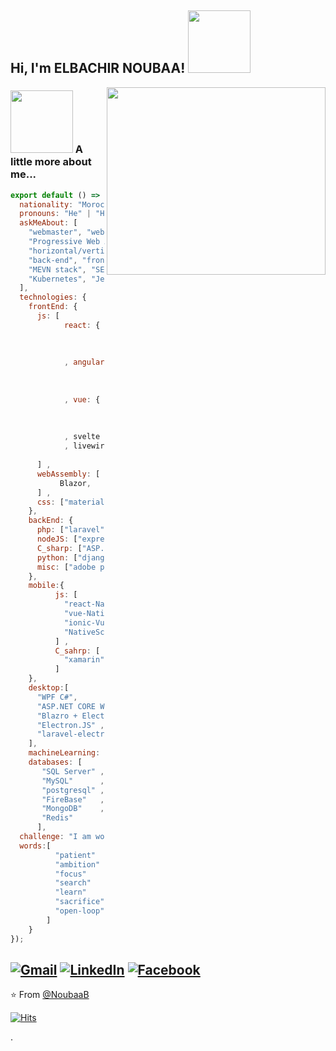 <h2> Hi, I'm ELBACHIR NOUBAA! <img src="https://cliply.co/wp-content/uploads/2019/06/371906040_LIGHT_BULB_400px.gif" width="100"></h2>
<img align='right' src="https://cliply.co/wp-content/uploads/2019/06/371906220_TYPING_ON_LAPTOP_400px.gif" width="350" height = "300">

### <img src="https://cliply.co/wp-content/uploads/2019/09/371909470_MEGAPHONE_400px.gif" width="100"> A little more about me...  

```js
export default () => ({
  nationality: "Moroccan",
  pronouns: "He" | "Him",
  askMeAbout: [
    "webmaster", "webdev",
    "Progressive Web App (PWA)", "Trusted Web Activity (TWA)",
    "horizontal/vertical scaling",
    "back-end", "front-end", "LAMP stack", "MERN stack",
    "MEVN stack", "SEO naturel", "load balancer", "Docker",
    "Kubernetes", "Jenkins"
  ],
  technologies: {
    frontEnd: {
      js: [
            react: {
                          "SSR" : ["Next.js"] ,
                          "state management system" : ["Redux"]
                     }
            , angular: {
                          "SSR" : ["Gatsby.js"] ,
                          "state management system" : ["NgRx"]
                         }
            , vue: {
                          "SSR" : ["Nuxt.js"] ,
                          "state management system" : ["Vuex"]
                     }
            , svelte
            , livewire
            
      ] ,
      webAssembly: [
           Blazor,
      ] ,
      css: ["materialize", "bootstrap", "vuetify"]
    },
    backEnd: {
      php: ["laravel", "symfony"] ,
      nodeJS: ["express", "adonis", "nest"] ,
      C_sharp: ["ASP.NET API/MVC"] ,
      python: ["django", "flask"] ,
      misc: ["adobe premiere pro", "linux"]
    },
    mobile:{
          js: [
            "react-Native",
            "vue-Native",
            "ionic-Vue",
            "NativeScript"
          ] ,
          C_sahrp: [
            "xamarin"
          ]
    },
    desktop:[
      "WPF C#",
      "ASP.NET CORE WEB App + Electron.NET",
      "Blazro + Electron.NET",
      "Electron.JS" ,
      "laravel-electron"
    ],
    machineLearning: ["tensorflow", "keras","OpenCv"],
    databases: [
       "SQL Server" ,
       "MySQL"      ,
       "postgresql" ,
       "FireBase"   ,
       "MongoDB"    ,
       "Redis"      
      ],
  challenge: "I am working hard to make something epic",
  words:[
          "patient"   ,
          "ambition"  ,
          "focus"     ,
          "search"    ,
          "learn"     ,
          "sacrifice" ,
          "open-loop"
        ]
    }
});
```

<a href="mailto:bachir@noubaa.com"><img src="https://img.shields.io/badge/-Gmail-c14438?style=flat-square&logo=Gmail&logoColor=white&link=mailto:bachir@noubaa.com" alt="Gmail"></a>
<a href="https://www.linkedin.com/in/bachir-noubaa/?originalSubdomain=in"><img src="https://img.shields.io/badge/LinkedIn-%230077B5.svg?&style=flat-square&logo=linkedin&logoColor=white" alt="LinkedIn"></a>
<a href="https://www.facebook.com/Dunkelheit.669"><img src="https://img.shields.io/badge/Facebook-%231877F2.svg?&style=flat-square&logo=facebook&logoColor=white" alt="Facebook"></a></div>
---

⭐️ From [@NoubaaB](https://github.com/NoubaaB)

[![Hits](https://hits.seeyoufarm.com/api/count/incr/badge.svg?url=https%3A%2F%2Fgithub.com%2FNoubaaB&count_bg=%2379C83D&title_bg=%23555555&icon=strava.svg&icon_color=%23FFFFFF&title=hits&edge_flat=false)](https://github.com/NoubaaB)

.
